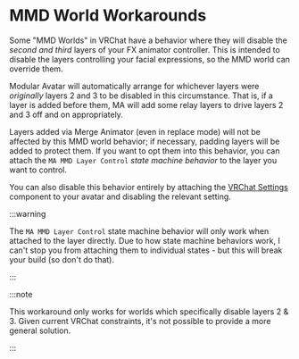 ﻿# MMD World Workarounds

Some "MMD Worlds" in VRChat have a behavior where they will disable the _second and third_ layers of your FX animator
controller. This is intended to disable the layers controlling your facial expressions, so the MMD world can override
them.

Modular Avatar will automatically arrange for whichever layers were _originally_ layers 2 and 3 to be disabled in this
circumstance. That is, if a layer is added before them, MA will add some relay layers to drive layers 2 and 3 off and
on appropriately.

Layers added via Merge Animator (even in replace mode) will not be affected by this MMD world behavior; if necessary,
padding layers will be added to protect them. If you want to opt them into this behavior, you can attach the `MA MMD
Layer Control` _state machine behavior_ to the layer you want to control.

You can also disable this behavior entirely by attaching the [VRChat Settings](../reference/vrchat-settings) component
to your avatar and disabling the relevant setting.

:::warning

The `MA MMD Layer Control` state machine behavior will only work when attached to the layer directly. Due to how state
machine behaviors work, I can't stop you from attaching them to individual states - but this will break your build
(so don't do that).

:::

:::note

This workaround only works for worlds which specifically disable layers 2 & 3. Given current VRChat constraints, it's
not possible to provide a more general solution.

:::